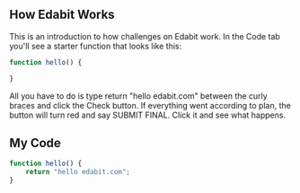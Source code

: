 ## How Edabit Works

This is an introduction to how challenges on Edabit work. In the Code tab you'll see a starter function that looks like this:
```js
function hello() {

}
```
All you have to do is type return "hello edabit.com" between the curly braces and click the Check button. If everything went according to plan, the button will turn red and say SUBMIT FINAL. Click it and see what happens.

## My Code
```js
function hello() {
	return "hello edabit.com";
}
```
